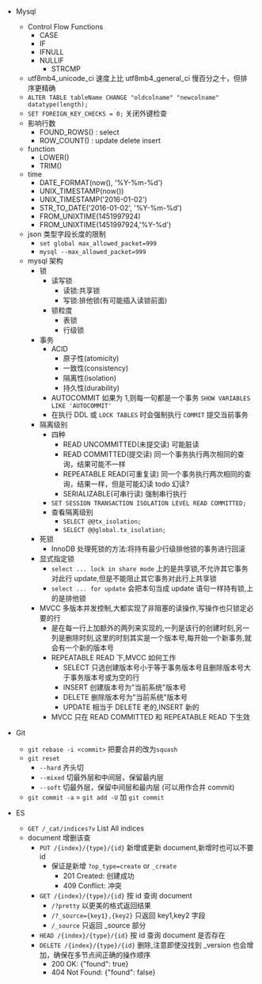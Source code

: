 - Mysql
  - Control Flow Functions
    - CASE
    - IF
    - IFNULL
    - NULLIF
      - STRCMP
  - utf8mb4_unicode_ci 速度上比 utf8mb4_general_ci 慢百分之十，但排序更精确
  - `ALTER TABLE tableName CHANGE "oldcolname" "newcolname" datatype(length);`
  - `SET FOREIGN_KEY_CHECKS = 0;` 关闭外键检查
  - 影响行数
    - FOUND_ROWS() : select 
    - ROW_COUNT()  : update delete insert
  - function
    - LOWER()
    - TRIM()
  - time
    - DATE_FORMAT(now(), '%Y-%m-%d')
    - UNIX_TIMESTAMP(now())
    - UNIX_TIMESTAMP('2016-01-02')
    - STR_TO_DATE('2016-01-02', '%Y-%m-%d')
    - FROM_UNIXTIME(1451997924)
    - FROM_UNIXTIME(1451997924,'%Y-%d')
  - json 类型字段长度的限制
    - `set global max_allowed_packet=999`
    - `mysql --max_allowed_packet=999`
  - mysql 架构
    - 锁
      - 读写锁
        - 读锁:共享锁
        - 写锁:排他锁(有可能插入读锁前面)
      - 锁粒度
        - 表锁
        - 行级锁
    - 事务
      - ACID
        - 原子性(atomicity)
        - 一致性(consistency)
        - 隔离性(isolation)
        - 持久性(durability)
      - AUTOCOMMIT 如果为 1,则每一句都是一个事务 `SHOW VARIABLES LIKE 'AUTOCOMMIT'`
      - 在执行 DDL 或 `LOCK TABLES` 时会强制执行 `COMMIT` 提交当前事务
    - 隔离级别
      - 四种
        - READ UNCOMMITTED(未提交读) 可能脏读
        - READ COMMITTED(提交读) 同一个事务执行两次相同的查询，结果可能不一样
        - REPEATABLE READ(可重复读) 同一个事务执行两次相同的查询，结果一样，但是可能幻读 todo 幻读?
        - SERIALIZABLE(可串行读) 强制串行执行
      - `SET SESSION TRANSACTION ISOLATION LEVEL READ COMMITTED;`
      - 查看隔离级别
        - `SELECT @@tx_isolation;`
        - `SELECT @@global.tx_isolation;`
    - 死锁
      - InnoDB 处理死锁的方法:将持有最少行级排他锁的事务进行回滚
    - 显式指定锁
      - `select ... lock in share mode` 上的是共享锁,不允许其它事务对此行 update,但是不能阻止其它事务对此行上共享锁
      - `select ... for update` 会把本句当成 update 语句一样持有锁,上的是排他锁
    - MVCC 多版本并发控制,大都实现了非阻塞的读操作,写操作也只锁定必要的行
      - 是在每一行上加额外的两列来实现的,一列是该行的创建时刻,另一列是删除时刻,这里的时刻其实是一个版本号,每开始一个新事务,就会有一个新的版本号
      - REPEATABLE READ 下,MVCC 如何工作
        - SELECT 只选创建版本号小于等于事务版本号且删除版本号大于事务版本号或为空的行
        - INSERT 创建版本号为"当前系统"版本号
        - DELETE 删除版本号为"当前系统"版本号
        - UPDATE 相当于 DELETE 老的,INSERT 新的
      - MVCC 只在 READ COMMITTED 和 REPEATABLE READ 下生效
    
- Git
  - `git rebase -i <commit>` 把要合并的改为`squash`
  - `git reset`
    - `--hard` 齐头切
    - `--mixed` 切最外层和中间层，保留最内层
    - `--soft` 切最外层，保留中间层和最内层 (可以用作合并 commit)
  - `git commit -a` = `git add -U` 加 `git commit`

- ES
  - `GET /_cat/indices?v` List All indices
  - document 增删该查
    - `PUT /{index}/{type}/{id}` 新增或更新 document,新增时也可以不要 id
      - 保证是新增 `?op_type=create` or `_create`
        - 201 Created: 创建成功
        - 409 Conflict: 冲突
    - `GET /{index}/{type}/{id}` 按 id 查询 document
      - `/?pretty` 以更美的格式返回结果
      - `/?_source={key1},{key2}` 只返回 key1,key2 字段 
      - `/_source` 只返回 _source 部分
    - `HEAD /{index}/{type}/{id}` 按 id 查询 document 是否存在
    - `DELETE /{index}/{type}/{id}` 删除,注意即使没找到 _version 也会增加，确保在多节点间正确的操作顺序
      - 200 OK: {"found": true}
      - 404 Not Found: {"found": false}
  